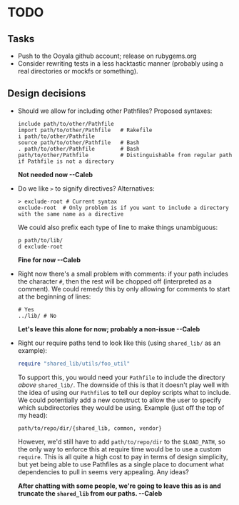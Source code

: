 TODO
====

Tasks
-----

  * Push to the Ooyala github account; release on rubygems.org
  * Consider rewriting tests in a less hacktastic manner (probably using a real directories or mockfs or
    something).

Design decisions
----------------

  * Should we allow for including other Pathfiles? Proposed syntaxes:

        include path/to/other/Pathfile
        import path/to/other/Pathfile   # Rakefile
        i path/to/other/Pathfile
        source path/to/other/Pathfile   # Bash
        . path/to/other/Pathfile        # Bash
        path/to/other/Pathfile          # Distinguishable from regular path if Pathfile is not a directory

    **Not needed now --Caleb**

  * Do we like `>` to signify directives? Alternatives:

        > exclude-root # Current syntax
        exclude-root  # Only problem is if you want to include a directory with the same name as a directive

    We could also prefix each type of line to make things unambiguous:

        p path/to/lib/
        d exclude-root

    **Fine for now --Caleb**

  * Right now there's a small problem with comments: if your path includes the character `#`, then the rest
    will be chopped off (interpreted as a comment). We could remedy this by only allowing for comments to
    start at the beginning of lines:

        # Yes
        ../lib/ # No

    **Let's leave this alone for now; probably a non-issue --Caleb**

  * Right our require paths tend to look like this (using `shared_lib/` as an example):

    ``` ruby
    require "shared_lib/utils/foo_util"
    ```

    To support this, you would need your `Pathfile` to include the directory *above* `shared_lib/`. The
    downside of this is that it doesn't play well with the idea of using our `Pathfile`s to tell our deploy
    scripts what to include. We could potentially add a new construct to allow the user to specify which
    subdirectories they would be using. Example (just off the top of my head):

        path/to/repo/dir/{shared_lib, common, vendor}

    However, we'd still have to add `path/to/repo/dir` to the `$LOAD_PATH`, so the only way to enforce this at
    require time would be to use a custom `require`. This is all quite a high cost to pay in terms of design
    simplicity, but yet being able to use Pathfiles as a single place to document what dependencies to pull in
    seems very appealing. Any ideas?

    **After chatting with some people, we're going to leave this as is and truncate the `shared_lib` from our
    paths. --Caleb**
